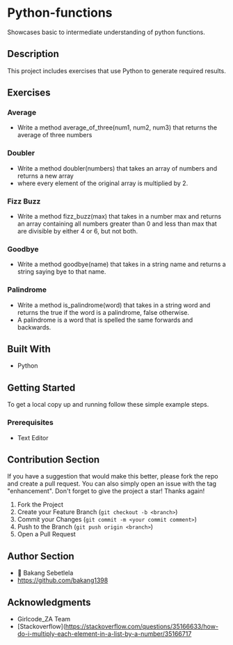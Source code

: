 # Python-functions
Showcases basic to intermediate understanding of python functions.

## Description
This project includes exercises that use Python to generate required results.
## Exercises 
 ### Average
  * Write a method average_of_three(num1, num2, num3) that returns the average of three numbers
 ### Doubler
 * Write a method doubler(numbers) that takes an array of numbers and returns a new array
 * where every element of the original array is multiplied by 2.
 ### Fizz Buzz
 * Write a method fizz_buzz(max) that takes in a number max and returns an array containing all numbers greater than 0 and less than max that are divisible by either 4 or 6, but not both.
 ### Goodbye
 * Write a method goodbye(name) that takes in a string name and returns a string saying bye to that name.
 ### Palindrome
 * Write a method is_palindrome(word) that takes in a string word and returns the true if the word is a palindrome, false otherwise.
 * A palindrome is a word that is spelled the same forwards and backwards.
 
## Built With
* Python

## Getting Started
To get a local copy up and running follow these simple example steps.

### Prerequisites
- Text Editor

## Contribution Section
If you have a suggestion that would make this better, please fork the repo and create a pull request. You can also simply open an issue with the tag "enhancement".
Don't forget to give the project a star! Thanks again!

1. Fork the Project
2. Create your Feature Branch (`git checkout -b <branch>`)
3. Commit your Changes (`git commit -m <your commit comment>`)
4. Push to the Branch (`git push origin <branch>`)
5. Open a Pull Request

## Author Section
* 👤 Bakang Sebetlela
* https://github.com/bakang1398

## Acknowledgments
* Girlcode_ZA Team
* [Stackoverflow](https://stackoverflow.com/questions/35166633/how-do-i-multiply-each-element-in-a-list-by-a-number/35166717
